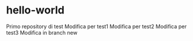 # hello-world
Primo repository di test
Modifica per test1
Modifica per test2
Modifica per test3
Modifica in branch new
